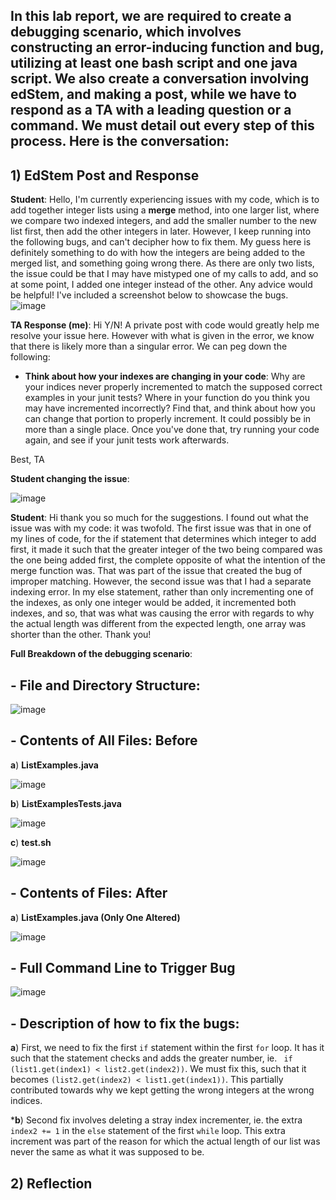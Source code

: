 ## **In this lab report, we are required to create a debugging scenario, which involves constructing an error-inducing function and bug, utilizing at least one bash script and one java script. We also create a conversation involving edStem, and making a post, while we have to respond as a TA with a leading question or a command. We must detail out every step of this process. Here is the conversation:**

## **1) EdStem Post and Response**
**Student**:
Hello, I'm currently experiencing issues with my code, which is to add together integer lists using a **merge** method, into one larger list, where we compare two indexed integers, and add the smaller number to the new list first, then add the other integers in later. However, I keep running into the following bugs, and can't decipher how to fix them. My guess here is definitely something to do with how the integers are being added to the merged list, and something going wrong there. As there are only two lists, the issue could be that I may have mistyped one of my calls to add, and so at some point, I added one integer instead of the other. Any advice would be helpful! I've included a screenshot below to showcase the bugs.
![image](ErrorInducingBugReport5.png)




**TA Response (me)**: Hi Y/N! A private post with code would greatly help me resolve your issue here. However with what is given in the error, we know that there is likely more than a singular error. We can peg down the following:
- **Think about how your indexes are changing in your code**: Why are your indices never properly incremented to match the supposed correct examples in your junit tests? Where in your function do you think you may have incremented incorrectly? Find that, and think about how you can change that portion to properly increment. It could possibly be in more than a single place.
Once you've done that, try running your code again, and see if your junit tests work afterwards.

Best, 
TA

**Student changing the issue**: 


![image](TerminalOutputAfterFixReport5.png)

**Student**:
Hi thank you so much for the suggestions. I found out what the issue was with my code: it was twofold. The first issue was that in one of my lines of code, for the if statement that determines which integer to add first, it made it such that the greater integer of the two being compared was the one being added first, the complete opposite of what the intention of the merge function was. That was part of the issue that created the bug of improper matching. However, the second issue was that I had a separate indexing error. In my else statement, rather than only incrementing one of the indexes, as only one integer would be added, it incremented both indexes, and so, that was what was causing the error with regards to why the actual length was different from the expected length, one array was shorter than the other. Thank you!

**Full Breakdown of the debugging scenario**:

## - **File and Directory Structure**:

![image](FileAndDirectoryStructureReport5.png)


## - **Contents of All Files: Before**
  
**a**) **ListExamples.java**

![image](ListExampleReport5CodeBefore.png)

**b**) **ListExamplesTests.java**

![image](ListExamplesTestsReport5.png)

**c**) **test.sh**

![image](testSH.png)

## - **Contents of Files: After**

**a**) **ListExamples.java (Only One Altered)**

![image](ListExamplesAfterFixReport5.png)

## - **Full Command Line to Trigger Bug**

![image](ErrorInducingBugReport5.png)

## - **Description of how to fix the bugs**:

**a**) First, we need to fix the first ```if``` statement within the first ```for``` loop. It has it such that the statement checks and adds the greater number, ie. ``` if (list1.get(index1) < list2.get(index2))```. We must fix this, such that it becomes ```(list2.get(index2) < list1.get(index1))```. This partially contributed towards why we kept getting the wrong integers at the wrong indices. 

***b**) Second fix involves deleting a stray index incrementer, ie. the extra ```index2 += 1``` in the ```else``` statement of the first ```while``` loop. This extra increment was part of the reason for which the actual length of our list was never the same as what it was supposed to be. 



## **2) Reflection**






